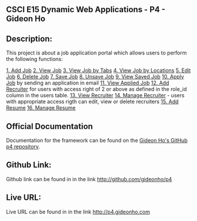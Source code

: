 ## CSCI E15 Dynamic Web Applications - P4 - Gideon Ho

## Description:
This project is about a job application portal which allows users to perform the following functions:

[1. Add Job](http://p4.gideonho.com/jobs/create)
[2. View Job](http://p4.gideonho.com/jobs/show/1)
[3. View Job by Tabs](http://p4.gideonho.com/jobs/tag/2)
[4. View Job by Locations](http://p4.gideonho.com/jobs/location/3)
[5. Edit Job](http://p4.gideonho.com/jobs/edit/1)
[6. Delete Job](http://p4.gideonho.com/jobs/delete/1)
[7. Save Job](http://p4.gideonho.com/jobs/save/1)
[8. Unsave Job](http://p4.gideonho.com/jobs/unsave/2)
[9. View Saved Job](http://p4.gideonho.com/jobs/saved/3)
[10. Apply Job](http://p4.gideonho.com/jobs/apply/1) by sending an application in email
[11. View Applied Job](http://p4.gideonho.com/jobs/applied/3)
[12. Add Recruiter](http://p4.gideonho.com/recruiters/create) for users with access right of 2 or above as defined in the role_id column in the users table.
[13. View Recruiter](http://p4.gideonho.com/recruiters/show/1)
[14. Manage Recruiter](http://p4.gideonho.com/recruiters/show) - users with appropriate access rigth can edit, view or delete recruiters
[15. Add Resume](http://p4.gideonho.com/candidates/create)
[16. Manage Resume](http://p4.gideonho.com/candidates/edit/3)

## Official Documentation
Documentation for the framework can be found on the [Gideon Ho's GitHub p4 repository](https://github.com/gideonho/p4).

## Github Link:
Github link can be found in in the link <http://github.com/gideonho/p4>

## Live URL:
Live URL can be found in in the link <http://p4.gideonho.com>